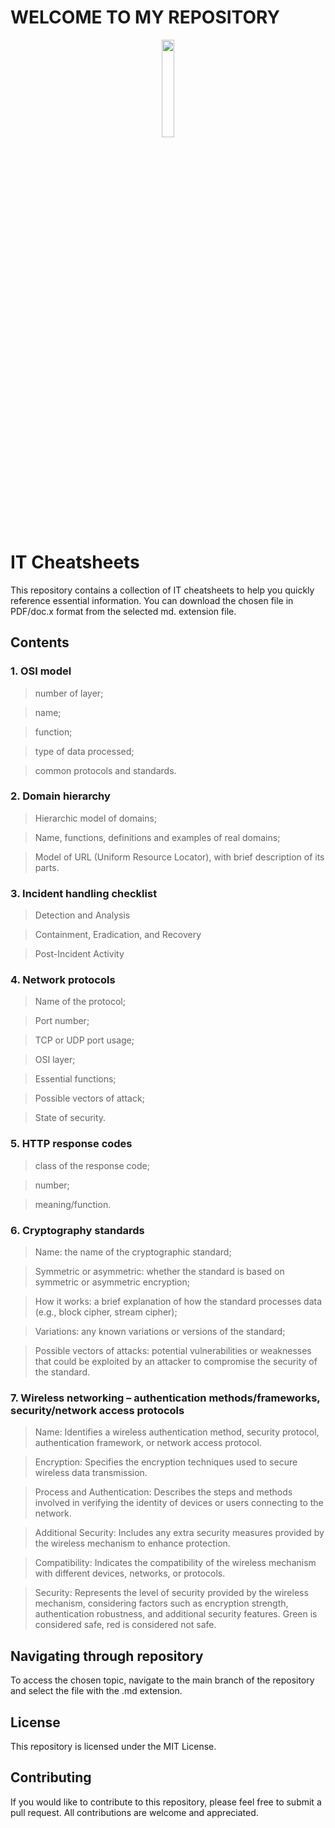 # WELCOME TO MY REPOSITORY

<p align="center">
<img src="https://i.pinimg.com/originals/71/21/d5/7121d581f292b50843cd7f70d91dd9ef.gif" width="20%">
</p>

# IT Cheatsheets

This repository contains a collection of IT cheatsheets to help you quickly reference essential information. You can download the chosen file in PDF/doc.x format from the selected md. extension file.

## Contents
### 1. OSI model
> number of layer;

> name;

> function;

> type of data processed;

> common protocols and standards.

### 2. Domain hierarchy
> Hierarchic model of domains;

> Name, functions, definitions and examples of real domains;

> Model of URL (Uniform Resource Locator), with brief description of its parts.

### 3. Incident handling checklist
> Detection and Analysis

> Containment, Eradication, and Recovery

> Post-Incident Activity

### 4. Network protocols
> Name of the protocol;

> Port number;

> TCP or UDP port usage;

> OSI layer;

> Essential functions;

> Possible vectors of attack;

> State of security.

### 5. HTTP response codes
> class of the response code;

> number;

> meaning/function.

### 6. Cryptography standards
> Name: the name of the cryptographic standard;

> Symmetric or asymmetric: whether the standard is based on symmetric or asymmetric encryption;

> How it works: a brief explanation of how the standard processes data (e.g., block cipher, stream cipher);

> Variations: any known variations or versions of the standard;

> Possible vectors of attacks: potential vulnerabilities or weaknesses that could be exploited by an attacker to compromise the security of the standard.

### 7. Wireless networking – authentication methods/frameworks, security/network access protocols
> Name: Identifies a wireless authentication method, security protocol, authentication framework, or network access protocol.

> Encryption: Specifies the encryption techniques used to secure wireless data transmission.

> Process and Authentication: Describes the steps and methods involved in verifying the identity of devices or users connecting to the network.

> Additional Security: Includes any extra security measures provided by the wireless mechanism to enhance protection.

> Compatibility: Indicates the compatibility of the wireless mechanism with different devices, networks, or protocols.

> Security: Represents the level of security provided by the wireless mechanism, considering factors such as encryption strength, authentication robustness, and additional security features. Green is considered safe, red is considered not safe.

## Navigating through repository

To access the chosen topic, navigate to the main branch of the repository and select the file with the .md extension.

## License

This repository is licensed under the MIT License.

## Contributing

If you would like to contribute to this repository, please feel free to submit a pull request. All contributions are welcome and appreciated.
